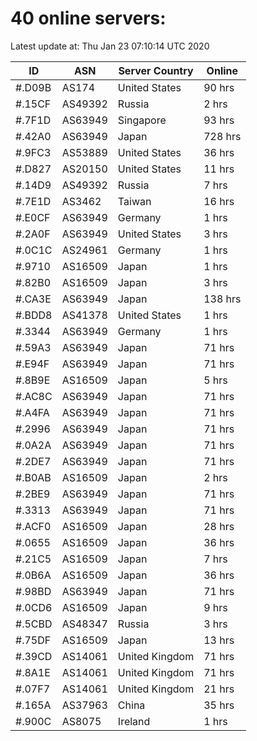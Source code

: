 # 40 online servers:

Latest update at: Thu Jan 23 07:10:14 UTC 2020

| ID | ASN | Server Country | Online |
| -- | --- | -------------- | ------ |
| #.D09B | AS174 | United States | 90 hrs |
| #.15CF | AS49392 | Russia | 2 hrs |
| #.7F1D | AS63949 | Singapore | 93 hrs |
| #.42A0 | AS63949 | Japan | 728 hrs |
| #.9FC3 | AS53889 | United States | 36 hrs |
| #.D827 | AS20150 | United States | 11 hrs |
| #.14D9 | AS49392 | Russia | 7 hrs |
| #.7E1D | AS3462 | Taiwan | 16 hrs |
| #.E0CF | AS63949 | Germany | 1 hrs |
| #.2A0F | AS63949 | United States | 3 hrs |
| #.0C1C | AS24961 | Germany | 1 hrs |
| #.9710 | AS16509 | Japan | 1 hrs |
| #.82B0 | AS16509 | Japan | 3 hrs |
| #.CA3E | AS63949 | Japan | 138 hrs |
| #.BDD8 | AS41378 | United States | 1 hrs |
| #.3344 | AS63949 | Germany | 1 hrs |
| #.59A3 | AS63949 | Japan | 71 hrs |
| #.E94F | AS63949 | Japan | 71 hrs |
| #.8B9E | AS16509 | Japan | 5 hrs |
| #.AC8C | AS63949 | Japan | 71 hrs |
| #.A4FA | AS63949 | Japan | 71 hrs |
| #.2996 | AS63949 | Japan | 71 hrs |
| #.0A2A | AS63949 | Japan | 71 hrs |
| #.2DE7 | AS63949 | Japan | 71 hrs |
| #.B0AB | AS16509 | Japan | 2 hrs |
| #.2BE9 | AS63949 | Japan | 71 hrs |
| #.3313 | AS63949 | Japan | 71 hrs |
| #.ACF0 | AS16509 | Japan | 28 hrs |
| #.0655 | AS16509 | Japan | 36 hrs |
| #.21C5 | AS16509 | Japan | 7 hrs |
| #.0B6A | AS16509 | Japan | 36 hrs |
| #.98BD | AS63949 | Japan | 71 hrs |
| #.0CD6 | AS16509 | Japan | 9 hrs |
| #.5CBD | AS48347 | Russia | 3 hrs |
| #.75DF | AS16509 | Japan | 13 hrs |
| #.39CD | AS14061 | United Kingdom | 71 hrs |
| #.8A1E | AS14061 | United Kingdom | 71 hrs |
| #.07F7 | AS14061 | United Kingdom | 21 hrs |
| #.165A | AS37963 | China | 35 hrs |
| #.900C | AS8075 | Ireland | 1 hrs |

